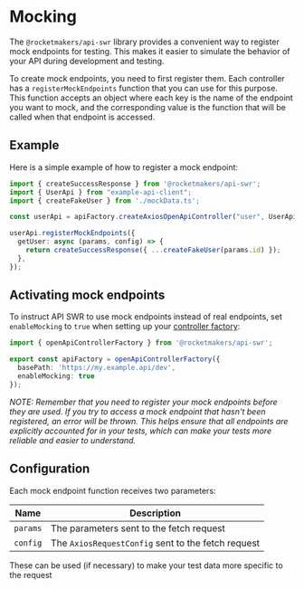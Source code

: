 # Mocking

The `@rocketmakers/api-swr` library provides a convenient way to register mock endpoints for testing. This makes it easier to simulate the behavior of your API during development and testing.

To create mock endpoints, you need to first register them. Each controller has a `registerMockEndpoints` function that you can use for this purpose. This function accepts an object where each key is the name of the endpoint you want to mock, and the corresponding value is the function that will be called when that endpoint is accessed.

## Example

Here is a simple example of how to register a mock endpoint:

```TypeScript
import { createSuccessResponse } from '@rocketmakers/api-swr';
import { UserApi } from "example-api-client";
import { createFakeUser } from './mockData.ts';

const userApi = apiFactory.createAxiosOpenApiController("user", UserApi);

userApi.registerMockEndpoints({
  getUser: async (params, config) => {
    return createSuccessResponse({ ...createFakeUser(params.id) });
  },
});
```

## Activating mock endpoints

To instruct API SWR to use mock endpoints instead of real endpoints, set `enableMocking` to `true` when setting up your [controller factory](controller-factory.md):

```TypeScript
import { openApiControllerFactory } from '@rocketmakers/api-swr';

export const apiFactory = openApiControllerFactory({
  basePath: 'https://my.example.api/dev',
  enableMocking: true
});
```

_NOTE: Remember that you need to register your mock endpoints before they are used. If you try to access a mock endpoint that hasn't been registered, an error will be thrown. This helps ensure that all endpoints are explicitly accounted for in your tests, which can make your tests more reliable and easier to understand._

## Configuration

Each mock endpoint function receives two parameters:

| Name     | Description                                        |
| -------- | -------------------------------------------------- |
| `params` | The parameters sent to the fetch request           |
| `config` | The `AxiosRequestConfig` sent to the fetch request |

These can be used (if necessary) to make your test data more specific to the request
